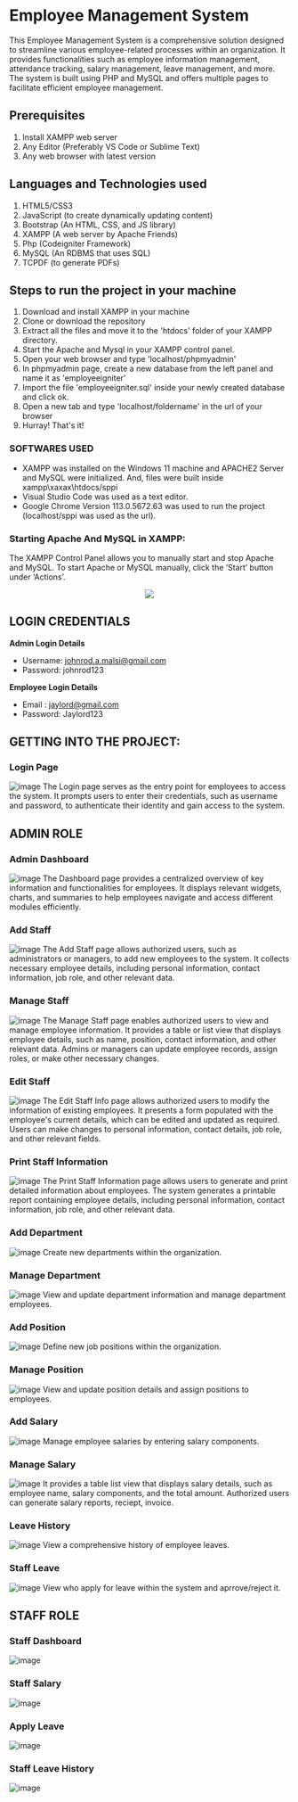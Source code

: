 # Employee Management System
This Employee Management System is a comprehensive solution designed to streamline various employee-related processes within an organization. It provides functionalities such as employee information management, attendance tracking, salary management, leave management, and more. The system is built using PHP and MySQL and offers multiple pages to facilitate efficient employee management.

## Prerequisites
1. Install XAMPP web server
2. Any Editor (Preferably VS Code or Sublime Text)
3. Any web browser with latest version

## Languages and Technologies used
1. HTML5/CSS3
2. JavaScript (to create dynamically updating content)
3. Bootstrap (An HTML, CSS, and JS library)
4. XAMPP (A web server by Apache Friends)
5. Php (Codeigniter Framework)
6. MySQL (An RDBMS that uses SQL)
7. TCPDF (to generate PDFs)

## Steps to run the project in your machine
1. Download and install XAMPP in your machine
2. Clone or download the repository
3. Extract all the files and move it to the 'htdocs' folder of your XAMPP directory.
4. Start the Apache and Mysql in your XAMPP control panel.
5. Open your web browser and type 'localhost/phpmyadmin'
6. In phpmyadmin page, create a new database from the left panel and name it as 'employeeigniter'
7. Import the file 'employeeigniter.sql' inside your newly created database and click ok.
8. Open a new tab and type 'localhost/foldername' in the url of your browser
9. Hurray! That's it!
    
### SOFTWARES USED
  - XAMPP was installed on the Windows 11 machine and APACHE2 Server and MySQL were initialized. And, files were built inside xampp\xaxax\htdocs/sppi
  - Visual Studio Code was used as a text editor.
  - Google Chrome Version  113.0.5672.63 was used to run the project (localhost/sppi was used as the url).
  

### Starting Apache And MySQL in XAMPP:
  The XAMPP Control Panel allows you to manually start and stop Apache and MySQL. To start Apache or MySQL manually, click the ‘Start’ button under ‘Actions’.
  
<p align="center"><img src="https://github.com/johnrod25/sppi-emp-sys/blob/main/uploads/sppi%20images/xampp.png"></img></p>

## LOGIN CREDENTIALS
**Admin Login Details**

- Username: johnrod.a.malsi@gmail.com
- Password: johnrod123

**Employee Login Details**
- Email	: jaylord@gmail.com
- Password: Jaylord123

## GETTING INTO THE PROJECT:
### Login Page
![image](https://github.com/johnrod25/sppi-emp-sys/blob/main/uploads/sppi%20images/login%20page.png)
The Login page serves as the entry point for employees to access the system. It prompts users to enter their credentials, such as username and password, to authenticate their identity and gain access to the system.
## ADMIN ROLE
### Admin Dashboard
![image](https://github.com/johnrod25/sppi-emp-sys/blob/main/uploads/sppi%20images/admin%20db.png)
The Dashboard page provides a centralized overview of key information and functionalities for employees. It displays relevant widgets, charts, and summaries to help employees navigate and access different modules efficiently.
### Add Staff
![image](https://github.com/johnrod25/sppi-emp-sys/blob/main/uploads/sppi%20images/add%20staff.png)
The Add Staff page allows authorized users, such as administrators or managers, to add new employees to the system. It collects necessary employee details, including personal information, contact information, job role, and other relevant data.
### Manage Staff
![image](https://github.com/johnrod25/sppi-emp-sys/blob/main/uploads/sppi%20images/manage%20staff.png)
The Manage Staff page enables authorized users to view and manage employee information. It provides a table or list view that displays employee details, such as name, position, contact information, and other relevant data. Admins or managers can update employee records, assign roles, or make other necessary changes.
### Edit Staff
![image](https://github.com/johnrod25/sppi-emp-sys/blob/main/uploads/sppi%20images/edit%20staff.png)
The Edit Staff Info page allows authorized users to modify the information of existing employees. It presents a form populated with the employee's current details, which can be edited and updated as required. Users can make changes to personal information, contact details, job role, and other relevant fields.
### Print Staff Information
![image](https://github.com/johnrod25/sppi-emp-sys/blob/main/uploads/sppi%20images/print%20staff.png)
The Print Staff Information page allows users to generate and print detailed information about employees. The system generates a printable report containing employee details, including personal information, contact information, job role, and other relevant data.
### Add Department
![image](https://github.com/johnrod25/sppi-emp-sys/blob/main/uploads/sppi%20images/add%20dep.png)
Create new departments within the organization.
### Manage Department
![image](https://github.com/johnrod25/sppi-emp-sys/blob/main/uploads/sppi%20images/manage%20dep.png)
View and update department information and manage department employees.
### Add Position
![image](https://github.com/johnrod25/sppi-emp-sys/blob/main/uploads/sppi%20images/add%20position.png)
Define new job positions within the organization.
### Manage Position
![image](https://github.com/johnrod25/sppi-emp-sys/blob/main/uploads/sppi%20images/manage%20position.png)
View and update position details and assign positions to employees.
### Add Salary
![image](https://github.com/johnrod25/sppi-emp-sys/blob/main/uploads/sppi%20images/add%20salary.png)
Manage employee salaries by entering salary components.
### Manage Salary
![image](https://github.com/johnrod25/sppi-emp-sys/blob/main/uploads/sppi%20images/manage%20salary.png)
It provides a table list view that displays salary details, such as employee name, salary components, and the total amount.
Authorized users can generate salary reports, reciept, invoice.
### Leave History
![image](https://github.com/johnrod25/sppi-emp-sys/blob/main/uploads/sppi%20images/admin%20view%20leave.png)
View a comprehensive history of employee leaves.
### Staff Leave
![image](https://github.com/johnrod25/sppi-emp-sys/blob/main/uploads/sppi%20images/aprrove%20leave.png)
View who apply for leave within the system and aprrove/reject it.

## STAFF ROLE
### Staff Dashboard
![image](https://github.com/johnrod25/sppi-emp-sys/blob/main/uploads/sppi%20images/staff%20db.png)
### Staff Salary
![image](https://github.com/johnrod25/sppi-emp-sys/blob/main/uploads/sppi%20images/admin%20view%20leave.png)
### Apply Leave
![image](https://github.com/johnrod25/sppi-emp-sys/blob/main/uploads/sppi%20images/apply%20leave.png)
### Staff Leave History
![image](https://github.com/johnrod25/sppi-emp-sys/blob/main/uploads/sppi%20images/view%20leave.png)

